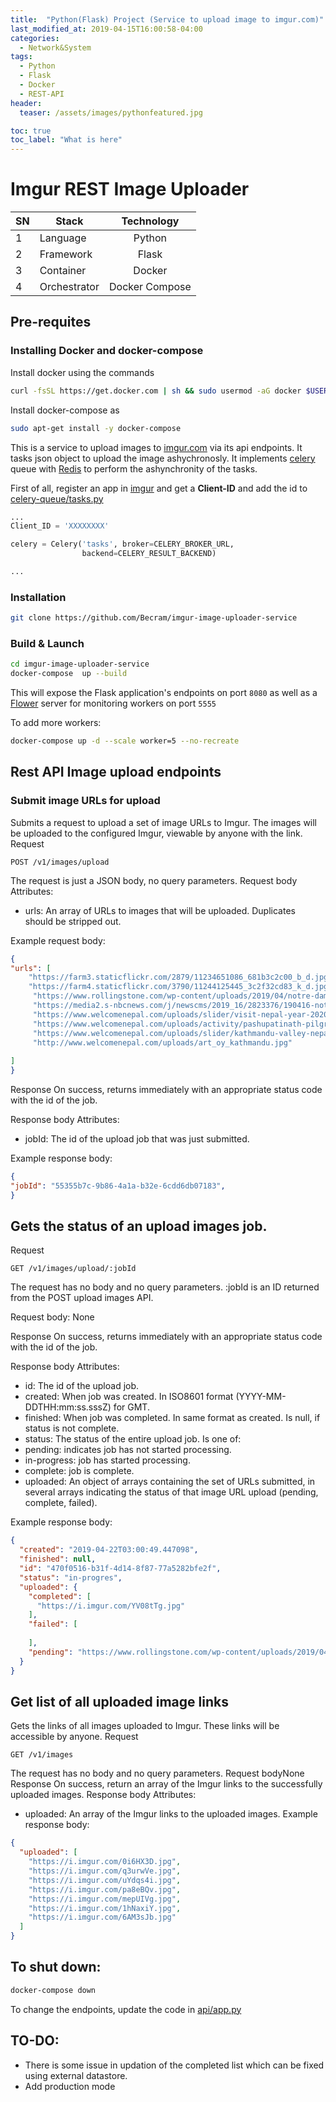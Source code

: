 ```yaml
---
title:  "Python(Flask) Project (Service to upload image to imgur.com)"
last_modified_at: 2019-04-15T16:00:58-04:00
categories:
  - Network&System
tags:
  - Python
  - Flask
  - Docker
  - REST-API
header:
  teaser: /assets/images/pythonfeatured.jpg

toc: true
toc_label: "What is here"
---
```



# Imgur REST Image Uploader

| SN |      Stack   | Technology        | 
|--| ------------- |:-------------:|
| 1 | Language     | Python | 
| 2 |Framework      | Flask      | 
| 3| Container | Docker      |  
| 4|Orchestrator | Docker Compose      |  

## Pre-requites 
### Installing Docker and docker-compose
Install docker using the commands
```bash
curl -fsSL https://get.docker.com | sh && sudo usermod -aG docker $USER
```
Install docker-compose as
```bash
sudo apt-get install -y docker-compose
```


This is a service to upload images to [imgur.com](https://www.imgur.com) via its api endpoints. It tasks json object to upload the image ashychronosly. It implements [celery](http://www.celeryproject.org/) queue with [Redis](https://redis.io/) to perform the ashynchronity of the tasks. 

First of all, register an app in [imgur](https://api.imgur.com/oauth2/addclient) and get a **Client-ID** and add the id to [celery-queue/tasks.py](celery-queue/tasks.py)

```python
...
Client_ID = 'XXXXXXXX'

celery = Celery('tasks', broker=CELERY_BROKER_URL,
                backend=CELERY_RESULT_BACKEND)

...                
```


### Installation


```bash
git clone https://github.com/Becram/imgur-image-uploader-service
```

### Build & Launch
```bash
cd imgur-image-uploader-service
docker-compose  up --build
```


This will expose the Flask application's endpoints on port `8080` as well as a [Flower](https://github.com/mher/flower) server for monitoring workers on port `5555`

To add more workers:
```bash
docker-compose up -d --scale worker=5 --no-recreate
```


## Rest API Image upload endpoints

### Submit image URLs for upload
Submits a request to upload a set of image URLs to Imgur. The images will be uploaded to the configured Imgur, viewable by anyone with the link.
Request
```
POST /v1/images/upload
```
The request is just a JSON body, no query parameters.
Request body
Attributes:
* urls: An array of URLs to images that will be uploaded. Duplicates should be stripped out.

Example request body:
```json
{
"urls": [
    "https://farm3.staticflickr.com/2879/11234651086_681b3c2c00_b_d.jpg",
    "https://farm4.staticflickr.com/3790/11244125445_3c2f32cd83_k_d.jpg",     
     "https://www.rollingstone.com/wp-content/uploads/2019/04/notre-dame-rebuild.jpg",
     "https://media2.s-nbcnews.com/j/newscms/2019_16/2823376/190416-notre-dame-fire-mn-0740_4917dcab40d35a0c8da7db09fc8a0aa8.f-760w.jpg",
     "https://www.welcomenepal.com/uploads/slider/visit-nepal-year-2020-ntb-dmo-site-banner.jpeg",
     "https://www.welcomenepal.com/uploads/activity/pashupatinath-pilgrimage-tour-in-kathmandu-nepal.jpeg",
     "https://www.welcomenepal.com/uploads/slider/kathmandu-valley-nepal.jpeg",
     "http://www.welcomenepal.com/uploads/art_oy_kathmandu.jpg"
 
]
}
```
Response
On success, returns immediately with an appropriate status code with the id of the job.

Response body
Attributes:
* jobId: The id of the upload job that was just submitted.

Example response body:
```json
{
"jobId": "55355b7c-9b86-4a1a-b32e-6cdd6db07183",
}
```



## Gets the status of an upload images job.
Request
```
GET /v1/images/upload/:jobId
```
The request has no body and no query parameters. :jobId is an ID returned from the POST upload images API.

Request body: None

Response
On success, returns immediately with an appropriate status code with the id of the job.

Response body
Attributes:
* id: The id of the upload job.
* created: When job was created. In ISO8601 format (YYYY-MM-DDTHH:mm:ss.sssZ) for GMT.
* finished: When job was completed. In same format as created. Is null, if status is not complete.
* status: The status of the entire upload job. Is one of:
* pending: indicates job has not started processing.
* in-progress: job has started processing.
* complete: job is complete.
* uploaded: An object of arrays containing the set of URLs submitted, in several arrays indicating the status of that image URL upload (pending, complete, failed).

Example response body:

```json
{
  "created": "2019-04-22T03:00:49.447098",
  "finished": null,
  "id": "470f0516-b31f-4d14-8f87-77a5282bfe2f",
  "status": "in-progres",
  "uploaded": {
    "completed": [
      "https://i.imgur.com/YV08tTg.jpg"
    ],
    "failed": [
      
    ],
    "pending": "https://www.rollingstone.com/wp-content/uploads/2019/04/notre-dame-rebuild.jpg"
  }
}
```

## Get list of all uploaded image links
Gets the links of all images uploaded to Imgur. These links will be accessible by anyone.
Request
```
GET /v1/images
```
The request has no body and no query parameters.
Request bodyNone
Response
On success, return an array of the Imgur links to the successfully uploaded images. 
Response body
Attributes:
* uploaded: An array of the Imgur links to the uploaded images.
Example response body:
```json
{
  "uploaded": [
    "https://i.imgur.com/0i6HX3D.jpg",
    "https://i.imgur.com/q3urwVe.jpg",
    "https://i.imgur.com/uYdqs4i.jpg",
    "https://i.imgur.com/pa8eBQv.jpg",
    "https://i.imgur.com/mepUIVg.jpg",
    "https://i.imgur.com/1hNaxiY.jpg",
    "https://i.imgur.com/6AM3sJb.jpg"
  ]
}
```






## To shut down:

```bash
docker-compose down
```

To change the endpoints, update the code in [api/app.py](api/app.py)

## TO-DO: 
* There is some issue in updation of the completed list which can be fixed using external datastore.
* Add production mode





